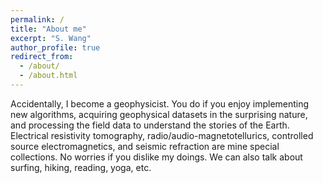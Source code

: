 ```yaml
---
permalink: /
title: "About me"
excerpt: "S. Wang"
author_profile: true
redirect_from: 
  - /about/
  - /about.html
---
```


Accidentally, I become a geophysicist. You do if you enjoy implementing new algorithms, acquiring geophysical datasets in the surprising nature, and processing the field data to understand the stories of the Earth. Electrical resistivity tomography, radio/audio-magnetotellurics, controlled source electromagnetics, and seismic refraction are mine special collections. No worries if you dislike my doings. We can also talk about surfing, hiking, reading, yoga, etc.


